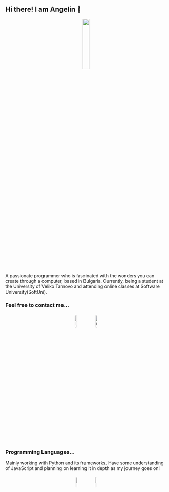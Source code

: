 ## Hi there! I am Angelin 👋
<p align="center">
<img width="20%" src="https://img.icons8.com/ios-filled/96/000000/programming.png"/>
</p>


A passionate programmer who is fascinated with the wonders you can create through a computer, based in Bulgaria. Currently, being a student at the University of Veliko Tarnovo and attending online classes at Software University(SoftUni).

### Feel free to contact me...
<p align="center">
  <a href="https://www.linkedin.com/in/angelin-georgiev-7729161a2/"><img alt="linkedin" width="10%" style="padding:5px" src="https://img.icons8.com/clouds/100/000000/linkedin.png"/></a>
  <a href="https://www.instagram.com/angelingeorgiev/"><img alt="instagram" width="10%" style="padding:5px" src="https://img.icons8.com/clouds/100/000000/instagram.png"/></a>
</p>

### Programming Languages...
Mainly working with Python and its frameworks. Have some understanding of JavaScript and planning on learning it in depth as my journey goes on!
<p align="center">
	<img width="9%" style="padding:5px" src="https://img.icons8.com/color/144/000000/python.png"/>
	<img width="9%" style="padding:5px" src="https://img.icons8.com/color/144/000000/javascript.png"/>
</p>
